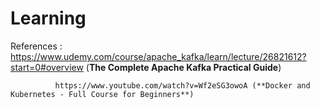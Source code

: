 # Learning

References :
              https://www.udemy.com/course/apache_kafka/learn/lecture/26821612?start=0#overview (**The Complete Apache Kafka Practical Guide**)
              
              
              https://www.youtube.com/watch?v=Wf2eSG3owoA (**Docker and Kubernetes - Full Course for Beginners**)

